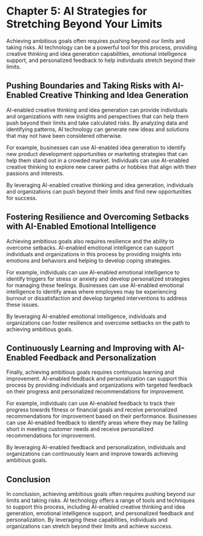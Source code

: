 Chapter 5: AI Strategies for Stretching Beyond Your Limits
==========================================================

Achieving ambitious goals often requires pushing beyond our limits and taking risks. AI technology can be a powerful tool for this process, providing creative thinking and idea generation capabilities, emotional intelligence support, and personalized feedback to help individuals stretch beyond their limits.

Pushing Boundaries and Taking Risks with AI-Enabled Creative Thinking and Idea Generation
-----------------------------------------------------------------------------------------

AI-enabled creative thinking and idea generation can provide individuals and organizations with new insights and perspectives that can help them push beyond their limits and take calculated risks. By analyzing data and identifying patterns, AI technology can generate new ideas and solutions that may not have been considered otherwise.

For example, businesses can use AI-enabled idea generation to identify new product development opportunities or marketing strategies that can help them stand out in a crowded market. Individuals can use AI-enabled creative thinking to explore new career paths or hobbies that align with their passions and interests.

By leveraging AI-enabled creative thinking and idea generation, individuals and organizations can push beyond their limits and find new opportunities for success.

Fostering Resilience and Overcoming Setbacks with AI-Enabled Emotional Intelligence
-----------------------------------------------------------------------------------

Achieving ambitious goals also requires resilience and the ability to overcome setbacks. AI-enabled emotional intelligence can support individuals and organizations in this process by providing insights into emotions and behaviors and helping to develop coping strategies.

For example, individuals can use AI-enabled emotional intelligence to identify triggers for stress or anxiety and develop personalized strategies for managing these feelings. Businesses can use AI-enabled emotional intelligence to identify areas where employees may be experiencing burnout or dissatisfaction and develop targeted interventions to address these issues.

By leveraging AI-enabled emotional intelligence, individuals and organizations can foster resilience and overcome setbacks on the path to achieving ambitious goals.

Continuously Learning and Improving with AI-Enabled Feedback and Personalization
--------------------------------------------------------------------------------

Finally, achieving ambitious goals requires continuous learning and improvement. AI-enabled feedback and personalization can support this process by providing individuals and organizations with targeted feedback on their progress and personalized recommendations for improvement.

For example, individuals can use AI-enabled feedback to track their progress towards fitness or financial goals and receive personalized recommendations for improvement based on their performance. Businesses can use AI-enabled feedback to identify areas where they may be falling short in meeting customer needs and receive personalized recommendations for improvement.

By leveraging AI-enabled feedback and personalization, individuals and organizations can continuously learn and improve towards achieving ambitious goals.

Conclusion
----------

In conclusion, achieving ambitious goals often requires pushing beyond our limits and taking risks. AI technology offers a range of tools and techniques to support this process, including AI-enabled creative thinking and idea generation, emotional intelligence support, and personalized feedback and personalization. By leveraging these capabilities, individuals and organizations can stretch beyond their limits and achieve success.

